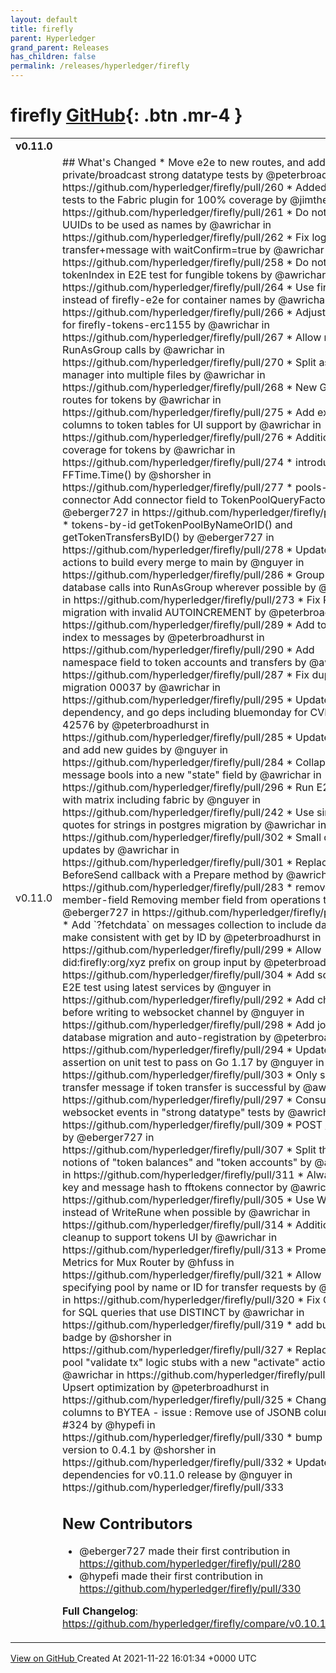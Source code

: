 ```yaml
---
layout: default
title: firefly
parent: Hyperledger
grand_parent: Releases
has_children: false
permalink: /releases/hyperledger/firefly
---
```


# firefly <span class="fs-3 right-align">[GitHub](https://github.com/hyperledger/firefly){: .btn .mr-4 }</span>


<div>
    <table>
        <tr>
            <td colspan="2">
                <b>
                    v0.11.0
                </b>
            </td>
        </tr>
        <tr>
            <td>
                <span class="chip">
                    v0.11.0
                </span>
            </td>
            <td>
                ## What's Changed
* Move e2e to new routes, and add private/broadcast strong datatype tests by @peterbroadhurst in https://github.com/hyperledger/firefly/pull/260
* Added more tests to the Fabric plugin for 100% coverage by @jimthematrix in https://github.com/hyperledger/firefly/pull/261
* Do not allow UUIDs to be used as names by @awrichar in https://github.com/hyperledger/firefly/pull/262
* Fix logic for transfer+message with waitConfirm=true by @awrichar in https://github.com/hyperledger/firefly/pull/258
* Do not use tokenIndex in E2E test for fungible tokens by @awrichar in https://github.com/hyperledger/firefly/pull/264
* Use firefly_e2e instead of firefly-e2e for container names by @awrichar in https://github.com/hyperledger/firefly/pull/266
* Adjust version for firefly-tokens-erc1155 by @awrichar in https://github.com/hyperledger/firefly/pull/267
* Allow nested RunAsGroup calls by @awrichar in https://github.com/hyperledger/firefly/pull/270
* Split asset manager into multiple files by @awrichar in https://github.com/hyperledger/firefly/pull/268
* New GET routes for tokens by @awrichar in https://github.com/hyperledger/firefly/pull/275
* Add extra columns to token tables for UI support by @awrichar in https://github.com/hyperledger/firefly/pull/276
* Additional E2E coverage for tokens by @awrichar in https://github.com/hyperledger/firefly/pull/274
* introduce FFTime.Time() by @shorsher in https://github.com/hyperledger/firefly/pull/277
* pools-by-connector Add connector field to TokenPoolQueryFactory by @eberger727 in https://github.com/hyperledger/firefly/pull/280
* tokens-by-id getTokenPoolByNameOrID() and getTokenTransfersByID() by @eberger727 in https://github.com/hyperledger/firefly/pull/278
* Update GitHub actions to build every merge to main by @nguyer in https://github.com/hyperledger/firefly/pull/286
* Group token database calls into RunAsGroup wherever possible by @awrichar in https://github.com/hyperledger/firefly/pull/273
* Fix PSQL migration with invalid AUTOINCREMENT by @peterbroadhurst in https://github.com/hyperledger/firefly/pull/289
* Add topic+tag index to messages by @peterbroadhurst in https://github.com/hyperledger/firefly/pull/290
* Add namespace field to token accounts and transfers by @awrichar in https://github.com/hyperledger/firefly/pull/287
* Fix duplicate db migration 00037 by @awrichar in https://github.com/hyperledger/firefly/pull/295
* Update DX dependency, and go deps including bluemonday for CVE-2021-42576 by @peterbroadhurst in https://github.com/hyperledger/firefly/pull/285
* Update docs and add new guides by @nguyer in https://github.com/hyperledger/firefly/pull/284
* Collapse message bools into a new "state" field by @awrichar in https://github.com/hyperledger/firefly/pull/296
* Run E2E tests with matrix including fabric by @nguyer in https://github.com/hyperledger/firefly/pull/242
* Use single quotes for strings in postgres migration by @awrichar in https://github.com/hyperledger/firefly/pull/302
* Small doc updates by @awrichar in https://github.com/hyperledger/firefly/pull/301
* Replace BeforeSend callback with a Prepare method by @awrichar in https://github.com/hyperledger/firefly/pull/283
* remove-member-field Removing member field from operations table by @eberger727 in https://github.com/hyperledger/firefly/pull/300
* Add `?fetchdata` on messages collection to include data, and make consistent with get by ID by @peterbroadhurst in https://github.com/hyperledger/firefly/pull/299
* Allow did:firefly:org/xyz prefix on group input by @peterbroadhurst in https://github.com/hyperledger/firefly/pull/304
* Add scheduled E2E test using latest services by @nguyer in https://github.com/hyperledger/firefly/pull/292
* Add check before writing to websocket channel by @nguyer in https://github.com/hyperledger/firefly/pull/298
* Add jobs for database migration and auto-registration by @peterbroadhurst in https://github.com/hyperledger/firefly/pull/294
* Update assertion on unit test to pass on Go 1.17 by @nguyer in https://github.com/hyperledger/firefly/pull/303
* Only send transfer message if token transfer is successful by @awrichar in https://github.com/hyperledger/firefly/pull/297
* Consume websocket events in "strong datatype" tests by @awrichar in https://github.com/hyperledger/firefly/pull/309
* POST /tokens/<mint | burn | transfers | pools> by @eberger727 in https://github.com/hyperledger/firefly/pull/307
* Split the notions of "token balances" and "token accounts" by @awrichar in https://github.com/hyperledger/firefly/pull/311
* Always pass key and message hash to fftokens connector by @awrichar in https://github.com/hyperledger/firefly/pull/305
* Use WriteByte instead of WriteRune when possible by @awrichar in https://github.com/hyperledger/firefly/pull/314
* Additional cleanup to support tokens UI by @awrichar in https://github.com/hyperledger/firefly/pull/313
* Prometheus Metrics for Mux Router by @hfuss in https://github.com/hyperledger/firefly/pull/321
* Allow specifying pool by name or ID for transfer requests by @awrichar in https://github.com/hyperledger/firefly/pull/320
* Fix COUNT for SQL queries that use DISTINCT by @awrichar in https://github.com/hyperledger/firefly/pull/319
* add build badge by @shorsher in https://github.com/hyperledger/firefly/pull/327
* Replace token pool "validate tx" logic stubs with a new "activate" action by @awrichar in https://github.com/hyperledger/firefly/pull/317
* Upsert optimization by @peterbroadhurst in https://github.com/hyperledger/firefly/pull/325
* Change JSONB columns to BYTEA - issue : Remove use of JSONB columns #324 by @hypefi in https://github.com/hyperledger/firefly/pull/330
* bump UI version to 0.4.1 by @shorsher in https://github.com/hyperledger/firefly/pull/332
* Update dependencies for v0.11.0 release by @nguyer in https://github.com/hyperledger/firefly/pull/333

## New Contributors
* @eberger727 made their first contribution in https://github.com/hyperledger/firefly/pull/280
* @hypefi made their first contribution in https://github.com/hyperledger/firefly/pull/330

**Full Changelog**: https://github.com/hyperledger/firefly/compare/v0.10.1...v0.11.0
            </td>
        </tr>
    </table>
    <a href="https://github.com/hyperledger/firefly/releases/tag/v0.11.0" class=".btn">
        View on GitHub
    </a>
    <span class="right-align">
        Created At 2021-11-22 16:01:34 +0000 UTC
    </span>
</div>

